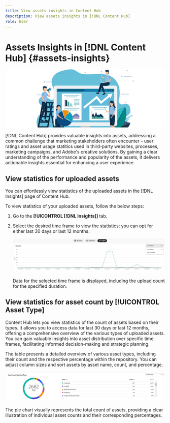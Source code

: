 ```yaml
---
title: View assets insights in Content Hub
description: View assets insights in [!DNL Content Hub]
role: User
---
```

# Assets Insights in [!DNL Content Hub] {#assets-insights}

 ![Assets insights](assets/asset-insights-banner.jpg)

[!DNL Content Hub] provides valuable insights into assets, addressing a common challenge that marketing stakeholders often encounter – user ratings and asset usage statitics used in third-party websites, processes, marketing campaigns, and Adobe's creative solutions. By gaining a clear understanding of the performance and popularity of the assets, it delivers actionable insights essential for enhancing a user experience.

<!-- Assets Insights functionality lets you track user ratings and usage statistics of images that are used in third-party websites, marketing campaigns, and Adobe's creative solutions. It helps provide insights about performance and popularity of the images. -->

## View statistics for uploaded assets

You can effortlessly view statistics of the uploaded assets in the [!DNL Insights] page of Content Hub.

<!-- You can track the upload history of your assets over the past 30 days or gain a more comprehensive view with data spanning the last 12 months. This feature enables you to evaluate the upload count of assets.  -->

To view statistics of your uploaded assets, follow the below steps:

1. Go to the **[!UICONTROL [!DNL Insights]]** tab.

2. Select the desired time frame to view the statistics; you can opt for either last 30 days or last 12 months.

   ![Upload assets statistics](assets/upload-assets-insights.jpg)
   
   Data for the selected time frame is displayed, including the upload count for the specified duration.


## View statistics for asset count by [!UICONTROL Asset Type]

Content Hub lets you view statistics of the count of assets based on their types. It allows you to access data for last 30 days or last 12 months, offering a comprehensive overview of the various types of uploaded assets. 
You can gain valuable insights into asset distribution over specific time frames, facilitating informed decision-making and strategic planning.

The table presents a detailed overview of various asset types, including their count and the respective percentage within the repository. You can adjust column sizes and sort assets by asset name, count, and percentage.

<!-- This interactive table facilitates a deeper understanding of the composition of assets in the repository. -->

 ![Asset count by asset type statistics](assets/asset-type-insights.jpg)

The pie chart visually represents the total count of assets, providing a clear illustration of individual asset counts and their corresponding percentages.
